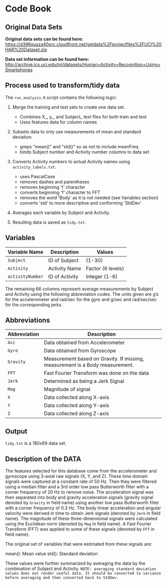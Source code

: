 # Code Book


## Original Data Sets
**Original data sets can be found here:**  https://d396qusza40orc.cloudfront.net/getdata%2Fprojectfiles%2FUCI%20HAR%20Dataset.zip


**Data set information can be found here:** http://archive.ics.uci.edu/ml/datasets/Human+Activity+Recognition+Using+Smartphones



## Process used to transform/tidy data

The `run_analysis.R` script contains the following logic:


1. Merge the training and test sets to create one data set.

   * Combines X_, y_, and Subject_ text files for both train and test
   * Uses features data for column names

2. Subsets data to only use measurements of mean and standard
   deviation.

   * greps "mean()" and "std()" so as not to include meanFreq
   * binds Subject number and Activity number columns to data set

3. Converts Activity numbers to actual Activity names using `activity_labels.txt`.
   * uses PascalCase
   * removes dashes and parentheses
   * removes beginning 't' character
   * converts beginning 'f' character to FFT
   * removes the word 'Body' as it is not needed (see Variables section)
   * converts 'std' to more descriptive and conforming 'StdDev'


5. Averages each variable by Subject and Activity.

6. Resulting data is saved as `tidy.txt`.

## Variables

Variable Name       | Description             | Values
--------------------|-------------------------|-------
`Subject`           | ID of Subject           | (1-30)
`Activity`          | Activity Name           | Factor (6 levels)
`activityNumber`    | ID of Activity          | Integer (1-6)

The remaining 66 columns represent average measurements by Subject and Activity using the following abbreviation codes.
The units given are g’s for the accelerometer and rad/sec for the gyro and g/sec and rad/sec/sec for the corresponding jerks.


## Abbreviations

Abbreviation        | Description
--------------------|------------
`Acc`               | Data obtained from Accelerometer
`Gyro`              | Data obtained from Gyroscope
`Gravity`           | Measurement based on Gravity. If missing, measurement is a Body measurement.
`FFT`               | Fast Fourier Transform was done on the data
`Jerk`              | Determined as being a Jerk Signal
`Mag`               | Magnitude of signal
`X`                 | Data collected along X-axis
`Y`                 | Data collected along Y-axis
`Z`                 | Data collected along Z-axis

## Output

`tidy.txt` is a 180x69 data set.

## Description of the DATA
The features selected for this database come from the accelerometer and gyroscope using 3-axial raw signals (X, Y, and Z). 
These time domain signals were captured at a constant rate of 50 Hz. 
Then they were filtered using a median filter and a 3rd order low pass Butterworth filter with a corner frequency of 20 Hz to remove noise. 
The acceleration signal was then separated into body and gravity acceleration signals (gravity signal denoted by `Gravity` in field name) using another low pass Butterworth filter with a corner frequency of 0.3 Hz. 
The body linear acceleration and angular velocity were derived in time to obtain Jerk signals (denoted by `Jerk` in field name). 
The magnitude of these three-dimensional signals were calculated using the Euclidean norm (denoted by `Mag` in field name). 
A Fast Fourier Transform (FFT) was applied to some of these signals (denoted by `FFT` in field name). 

The original set of variables that were estimated from these signals are: 

mean(): Mean value
std(): Standard deviation

These values were further summarized by averaging the data by the combination of Subject and Activity.
`NOTE: averaging standard deviation values does not render useful data. It should be converted to variance before averaging and then converted back to StdDev.`
